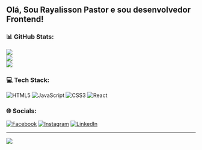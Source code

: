 ## Olá, Sou Rayalisson Pastor e sou desenvolvedor Frontend!

### 📊 GitHub Stats:
![](https://github-readme-stats.vercel.app/api?username=RayalissonP&theme=tokyonight&hide_border=false&include_all_commits=true&count_private=true)<br/>
![](https://github-readme-streak-stats.herokuapp.com/?user=RayalissonP&theme=tokyonight&hide_border=false)<br/>
![](https://github-readme-stats.vercel.app/api/top-langs/?username=RayalissonP&theme=tokyonight&hide_border=false&include_all_commits=true&count_private=true&layout=compact)

### 💻 Tech Stack:
![HTML5](https://img.shields.io/badge/html5-%23E34F26.svg?style=for-the-badge&logo=html5&logoColor=white) ![JavaScript](https://img.shields.io/badge/javascript-%23323330.svg?style=for-the-badge&logo=javascript&logoColor=%23F7DF1E) ![CSS3](https://img.shields.io/badge/css3-%231572B6.svg?style=for-the-badge&logo=css3&logoColor=white) ![React](https://img.shields.io/badge/react-%2320232a.svg?style=for-the-badge&logo=react&logoColor=%2361DAFB)

### 🌐 Socials:
[![Facebook](https://img.shields.io/badge/Facebook-%231877F2.svg?logo=Facebook&logoColor=white)](https://facebook.com/rayalisson.pastor) [![Instagram](https://img.shields.io/badge/Instagram-%23E4405F.svg?logo=Instagram&logoColor=white)](https://instagram.com/rayalissonpm) [![LinkedIn](https://img.shields.io/badge/LinkedIn-%230077B5.svg?logo=linkedin&logoColor=white)](https://linkedin.com/in/rayalisson-pastor-de-melo) 

---
[![](https://visitcount.itsvg.in/api?id=RayalissonP&icon=0&color=4)](https://visitcount.itsvg.in)
